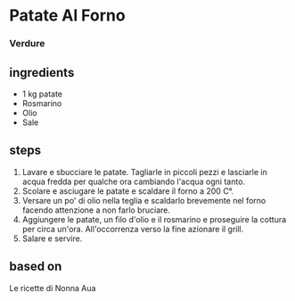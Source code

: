 



# Patate Al Forno
  
### Verdure
## ingredients
  
* 1 kg patate  
* Rosmarino  
* Olio  
* Sale
## steps
  
1. Lavare e sbucciare le patate. Tagliarle in piccoli pezzi e lasciarle in acqua fredda per qualche ora cambiando l'acqua ogni tanto.  
1. Scolare e asciugare le patate e scaldare il forno a 200 C°.  
1. Versare un po' di olio nella teglia e scaldarlo brevemente nel forno facendo attenzione a non farlo bruciare.  
1. Aggiungere le patate, un filo d'olio e il rosmarino e proseguire la cottura per circa un'ora. All'occorrenza verso la fine azionare il grill.  
1. Salare e servire.
## based on
  
Le ricette di Nonna Aua